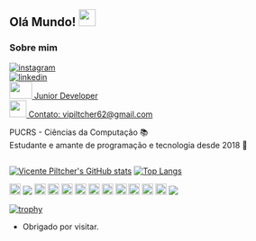 ## Olá Mundo! <img src=https://github.com/TheDudeThatCode/TheDudeThatCode/blob/master/Assets/Earth.gif width="30">
 
### Sobre mim 
</a> <a href="https://instagram.com/dev.matheusguerra" target="_blank">
  <img align="center" src="https://img.shields.io/badge/-Instagram-05122A?style=flat&logo=instagram" alt="instagram"/>  
</a> <a href="https://www.linkedin.com/in/matheus-guerra-991b0b124/" target="_blank">
  <img align="center" src="https://img.shields.io/badge/-LinkedIn-05122A?style=flat&logo=linkedin" alt="linkedin"/>
<br/><img src=https://github.com/TheDudeThatCode/TheDudeThatCode/blob/master/Assets/Developer.gif width="40" height="30"> Junior Developer<br/>
<img src=https://github.com/TheDudeThatCode/TheDudeThatCode/blob/master/Assets/Gmail.svg widht="30" height="30"> Contato: vipiltcher62@gmail.com
 
PUCRS - Ciências da Computação 📚 <br/>
Estudante e amante de programação e tecnologia desde 2018 👾

##
[![Vicente Piltcher's GitHub stats](https://github-readme-stats.vercel.app/api?username=vicente-piltcher)](https://github.com/vicente-piltcher/github-readme-stats)
[![Top Langs](https://github-readme-stats.vercel.app/api/top-langs/?username=vicente-piltcher&layout=compact)](https://github.com/vicente-piltcher/github-readme-stats)


<code><img height="20" src="https://camo.githubusercontent.com/6e8ce928be6e5866e27140eb0bb25479b52137d75ee0196e7b67c91038a9abc3/68747470733a2f2f696d672e736869656c64732e696f2f62616467652f2d4a6176615363726970742d3035313232413f7374796c653d666c6174266c6f676f3d6a617661736372697074"></code>
<code><img heigth="20" src="https://camo.githubusercontent.com/dbbba512c3c461f7076d80c0aa594e42ec9a8901848d7f8c81c86f4eeecd7849/68747470733a2f2f696d672e736869656c64732e696f2f62616467652f2d48544d4c2d3035313232413f7374796c653d666c6174266c6f676f3d68746d6c35"></code>
<code><img height="20" src="https://img.shields.io/badge/-Nodejs-339933?style=flat-square&logo=Node.js&logoColor=white"></code>
<code><img height="20" src="https://img.shields.io/badge/MySQL-00000F?style=for-the-badge&logo=mysql&logoColor=white"></code>
<code><img height="20" src="http://img.shields.io/badge/-PHP-111?style=flat-square&logo=PHP"></code>
<code><img height="20" src="https://camo.githubusercontent.com/9aa0832500e5e13cc3d8bc68213a5888624a8e3f392b5e7fab4600982730838f/68747470733a2f2f696d672e736869656c64732e696f2f62616467652f2d4c61726176656c2d3035313232413f7374796c653d666c6174266c6f676f3d6c61726176656c"></code>
<code><img height="20" src="https://img.shields.io/badge/Git-F05032?style=for-the-badge&logo=git&logoColor=white"></code>
<code><img height="20" src="https://img.shields.io/badge/-VSCode-007ACC?style=flat-square&logo=visual-studio-code&logoColor=white"></code>
<code><img height="20" src="https://img.shields.io/badge/HTML-239120?style=for-the-badge&logo=html5&logoColor=white"></code>
<code><img height="20" src="https://camo.githubusercontent.com/3f23ca0cc8b89155eefc6684c4425be49f26a6278d349619d8dbd878a17353b6/68747470733a2f2f696d672e736869656c64732e696f2f62616467652f2d4353532d3035313232413f7374796c653d666c6174266c6f676f3d63737333"></code>
<code><img height="20" src="http://img.shields.io/badge/-Flutter-blue?style=flat-red&logo=flutter"></code>
<code><img height="20" src="http://img.shields.io/badge/-Dart-0066ff?style=flat-square&logo=Dart"></code>
<code><img heigth="20" src="https://camo.githubusercontent.com/a693dc5eace787749bf7951222e795b8f8a831b316d7115d18dbccd4fa5241d2/68747470733a2f2f696d672e736869656c64732e696f2f62616467652f2d5675652e6a732d3035313232413f7374796c653d666c6174266c6f676f3d7675652e6a73"></code>


[![trophy](https://github-profile-trophy.vercel.app/?username=vicente-piltcher&theme=onedark&row=1&column=4&margin-w=4&margin-h=5)](https://github.com/ryo-ma/github-profile-trophy)

- Obrigado por visitar. 
